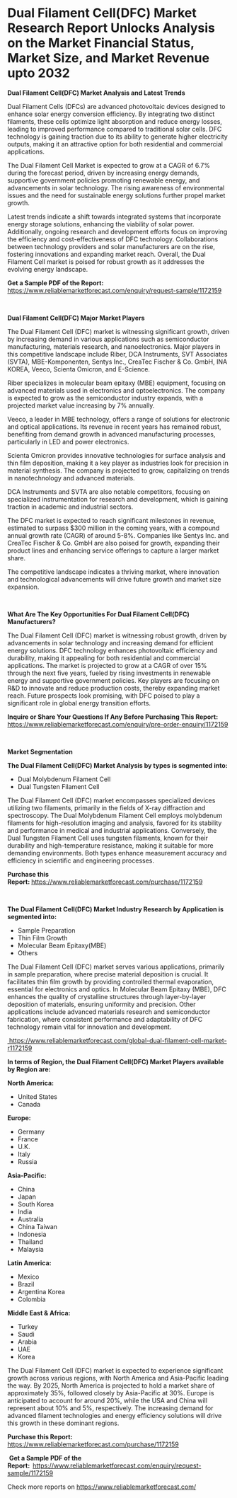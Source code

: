 <p><h1>Dual Filament Cell(DFC) Market Research Report Unlocks Analysis on the Market Financial Status, Market Size, and Market Revenue upto 2032</h1></p><p><strong>Dual Filament Cell(DFC) Market Analysis and Latest Trends</strong></p>
<p><p>Dual Filament Cells (DFCs) are advanced photovoltaic devices designed to enhance solar energy conversion efficiency. By integrating two distinct filaments, these cells optimize light absorption and reduce energy losses, leading to improved performance compared to traditional solar cells. DFC technology is gaining traction due to its ability to generate higher electricity outputs, making it an attractive option for both residential and commercial applications.</p><p>The Dual Filament Cell Market is expected to grow at a CAGR of 6.7% during the forecast period, driven by increasing energy demands, supportive government policies promoting renewable energy, and advancements in solar technology. The rising awareness of environmental issues and the need for sustainable energy solutions further propel market growth. </p><p>Latest trends indicate a shift towards integrated systems that incorporate energy storage solutions, enhancing the viability of solar power. Additionally, ongoing research and development efforts focus on improving the efficiency and cost-effectiveness of DFC technology. Collaborations between technology providers and solar manufacturers are on the rise, fostering innovations and expanding market reach. Overall, the Dual Filament Cell market is poised for robust growth as it addresses the evolving energy landscape.</p></p>
<p><strong>Get a Sample PDF of the Report:&nbsp;</strong> <a href="https://www.reliablemarketforecast.com/enquiry/request-sample/1172159?utm_campaign=3530&utm_medium=2&utm_source=Github&utm_content=ia&utm_term=06042025&utm_id=dual-filament-celldfc">https://www.reliablemarketforecast.com/enquiry/request-sample/1172159</a></p>
<p>&nbsp;</p>
<p><strong>Dual Filament Cell(DFC) Major Market Players</strong></p>
<p><p>The Dual Filament Cell (DFC) market is witnessing significant growth, driven by increasing demand in various applications such as semiconductor manufacturing, materials research, and nanoelectronics. Major players in this competitive landscape include Riber, DCA Instruments, SVT Associates (SVTA), MBE-Komponenten, Sentys Inc., CreaTec Fischer & Co. GmbH, INA KOREA, Veeco, Scienta Omicron, and E-Science.</p><p>Riber specializes in molecular beam epitaxy (MBE) equipment, focusing on advanced materials used in electronics and optoelectronics. The company is expected to grow as the semiconductor industry expands, with a projected market value increasing by 7% annually.</p><p>Veeco, a leader in MBE technology, offers a range of solutions for electronic and optical applications. Its revenue in recent years has remained robust, benefiting from demand growth in advanced manufacturing processes, particularly in LED and power electronics. </p><p>Scienta Omicron provides innovative technologies for surface analysis and thin film deposition, making it a key player as industries look for precision in material synthesis. The company is projected to grow, capitalizing on trends in nanotechnology and advanced materials.</p><p>DCA Instruments and SVTA are also notable competitors, focusing on specialized instrumentation for research and development, which is gaining traction in academic and industrial sectors.</p><p>The DFC market is expected to reach significant milestones in revenue, estimated to surpass $300 million in the coming years, with a compound annual growth rate (CAGR) of around 5-8%. Companies like Sentys Inc. and CreaTec Fischer & Co. GmbH are also poised for growth, expanding their product lines and enhancing service offerings to capture a larger market share. </p><p>The competitive landscape indicates a thriving market, where innovation and technological advancements will drive future growth and market size expansion.</p></p>
<p>&nbsp;</p>
<p><strong>What Are The Key Opportunities For Dual Filament Cell(DFC) Manufacturers?</strong></p>
<p><p>The Dual Filament Cell (DFC) market is witnessing robust growth, driven by advancements in solar technology and increasing demand for efficient energy solutions. DFC technology enhances photovoltaic efficiency and durability, making it appealing for both residential and commercial applications. The market is projected to grow at a CAGR of over 15% through the next five years, fueled by rising investments in renewable energy and supportive government policies. Key players are focusing on R&D to innovate and reduce production costs, thereby expanding market reach. Future prospects look promising, with DFC poised to play a significant role in global energy transition efforts.</p></p>
<p><strong>Inquire or Share Your Questions If Any Before Purchasing This Report:</strong> <a href="https://www.reliablemarketforecast.com/enquiry/pre-order-enquiry/1172159?utm_campaign=3530&utm_medium=2&utm_source=Github&utm_content=ia&utm_term=06042025&utm_id=dual-filament-celldfc">https://www.reliablemarketforecast.com/enquiry/pre-order-enquiry/1172159</a></p>
<p>&nbsp;</p>
<p><strong>Market Segmentation</strong></p>
<p><strong>The Dual Filament Cell(DFC) Market Analysis by types is segmented into:</strong></p>
<p><ul><li>Dual Molybdenum Filament Cell</li><li>Dual Tungsten Filament Cell</li></ul></p>
<p><p>The Dual Filament Cell (DFC) market encompasses specialized devices utilizing two filaments, primarily in the fields of X-ray diffraction and spectroscopy. The Dual Molybdenum Filament Cell employs molybdenum filaments for high-resolution imaging and analysis, favored for its stability and performance in medical and industrial applications. Conversely, the Dual Tungsten Filament Cell uses tungsten filaments, known for their durability and high-temperature resistance, making it suitable for more demanding environments. Both types enhance measurement accuracy and efficiency in scientific and engineering processes.</p></p>
<p><strong>Purchase this Report:&nbsp;</strong><a href="https://www.reliablemarketforecast.com/purchase/1172159?utm_campaign=3530&utm_medium=2&utm_source=Github&utm_content=ia&utm_term=06042025&utm_id=dual-filament-celldfc">https://www.reliablemarketforecast.com/purchase/1172159</a></p>
<p>&nbsp;</p>
<p><strong>The Dual Filament Cell(DFC) Market Industry Research by Application is segmented into:</strong></p>
<p><ul><li>Sample Preparation</li><li>Thin Film Growth</li><li>Molecular Beam Epitaxy(MBE)</li><li>Others</li></ul></p>
<p><p>The Dual Filament Cell (DFC) market serves various applications, primarily in sample preparation, where precise material deposition is crucial. It facilitates thin film growth by providing controlled thermal evaporation, essential for electronics and optics. In Molecular Beam Epitaxy (MBE), DFC enhances the quality of crystalline structures through layer-by-layer deposition of materials, ensuring uniformity and precision. Other applications include advanced materials research and semiconductor fabrication, where consistent performance and adaptability of DFC technology remain vital for innovation and development.</p></p>
<p><a href="https://www.reliablemarketforecast.com/global-dual-filament-cell-market-r1172159?utm_campaign=3530&utm_medium=2&utm_source=Github&utm_content=ia&utm_term=06042025&utm_id=dual-filament-celldfc">&nbsp;https://www.reliablemarketforecast.com/global-dual-filament-cell-market-r1172159</a></p>
<p><strong>In terms of Region, the Dual Filament Cell(DFC) Market Players available by Region are:</strong></p>
<p>
    <p> <strong> North America: </strong>
        <ul>
            <li>United States</li>
            <li>Canada</li>
        </ul>
        </p> 
    <p> <strong> Europe: </strong>
        <ul>
            <li>Germany</li>
            <li>France</li>
            <li>U.K.</li>
            <li>Italy</li>
            <li>Russia</li>
        </ul>
        </p> 
    <p> <strong> Asia-Pacific: </strong>
        <ul>
            <li>China</li>
            <li>Japan</li>
            <li>South Korea</li>
            <li>India</li>
            <li>Australia</li>
            <li>China Taiwan</li>
            <li>Indonesia</li>
            <li>Thailand</li>
            <li>Malaysia</li>
        </ul>
        </p> 
    <p> <strong> Latin America: </strong>
        <ul>
            <li>Mexico</li>
            <li>Brazil</li>
            <li>Argentina Korea</li>
            <li>Colombia</li>
        </ul>
        </p> 
    <p> <strong> Middle East & Africa: </strong>
        <ul>
            <li>Turkey</li>
            <li>Saudi</li>
            <li>Arabia</li>
            <li>UAE</li>
            <li>Korea</li>
        </ul>
    </p>
    </p>
<p><p>The Dual Filament Cell (DFC) market is expected to experience significant growth across various regions, with North America and Asia-Pacific leading the way. By 2025, North America is projected to hold a market share of approximately 35%, followed closely by Asia-Pacific at 30%. Europe is anticipated to account for around 20%, while the USA and China will represent about 10% and 5%, respectively. The increasing demand for advanced filament technologies and energy efficiency solutions will drive this growth in these dominant regions.</p></p>
<p><strong>Purchase this Report: </strong><a href="https://www.reliablemarketforecast.com/purchase/1172159?utm_campaign=3530&utm_medium=2&utm_source=Github&utm_content=ia&utm_term=06042025&utm_id=dual-filament-celldfc">https://www.reliablemarketforecast.com/purchase/1172159</a></p>
<p>&nbsp;<strong>Get a Sample PDF of the Report:&nbsp;&nbsp;</strong><a href="https://www.reliablemarketforecast.com/enquiry/request-sample/1172159?utm_campaign=3530&utm_medium=2&utm_source=Github&utm_content=ia&utm_term=06042025&utm_id=dual-filament-celldfc">https://www.reliablemarketforecast.com/enquiry/request-sample/1172159</a></p>
<p><strong></strong></p>
<p>Check more reports on <a href="https://www.reliablemarketforecast.com/?utm_campaign=3530&utm_medium=2&utm_source=Github&utm_content=ia&utm_term=06042025&utm_id=dual-filament-celldfc">https://www.reliablemarketforecast.com/</a></p>